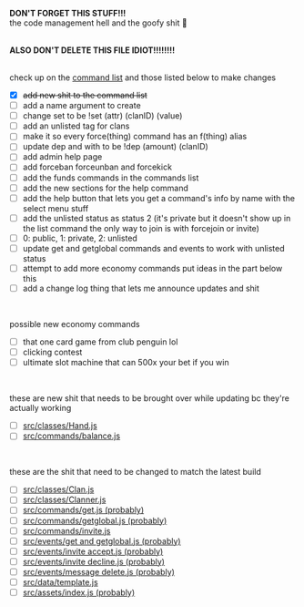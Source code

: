 **DON'T FORGET THIS STUFF!!!**<br>
the code management hell and the goofy shit 🙏
<br>
<br>

**ALSO DON'T DELETE THIS FILE IDIOT!!!!!!!!**
<br>
<br>

check up on the [command list](https://github.com/nuttmegg/Clam/blob/main/config/list.json) and those listed below to make changes
- [x] ~~add new shit to the command list~~
- [ ] add a name argument to create
- [ ] change set to be !set (attr) (clanID) (value)
- [ ] add an unlisted tag for clans
- [ ] make it so every force(thing) command has an f(thing) alias
- [ ] update dep and with to be !dep (amount) (clanID)
- [ ] add admin help page
- [ ] add forceban forceunban and forcekick
- [ ] add the funds commands in the commands list
- [ ] add the new sections for the help command
- [ ] add the help button that lets you get a command's info by name with the select menu stuff
- [ ] add the unlisted status as status 2 (it's private but it doesn't show up in the list command the only way to join is with forcejoin or invite)
- [ ] 0: public, 1: private, 2: unlisted
- [ ] update get and getglobal commands and events to work with unlisted status
- [ ] attempt to add more economy commands put ideas in the part below this
- [ ] add a change log thing that lets me announce updates and shit
<br>

possible new economy commands
- [ ] that one card game from club penguin lol
- [ ] clicking contest
- [ ] ultimate slot machine that can 500x your bet if you win
<br>

these are new shit that needs to be brought over while updating bc they're actually working
- [ ] [src/classes/Hand.js](https://github.com/nuttmegg/Clam/blob/main/src/classes/Hand.js)
- [ ] [src/commands/balance.js](https://github.com/nuttmegg/Clam/blob/main/src/commands/balance.js)
<br>

these are the shit that need to be changed to match the latest build 
- [ ] [src/classes/Clan.js](https://github.com/nuttmegg/Clam/blob/main/src/classes/Clan.js)
- [ ] [src/classes/Clanner.js](https://github.com/nuttmegg/Clam/blob/main/src/classes/Clanner.js)
- [ ] [src/commands/get.js (probably)](https://github.com/nuttmegg/Clam/blob/main/src/commands/get.js)
- [ ] [src/commands/getglobal.js (probably)](https://github.com/nuttmegg/Clam/blob/main/src/commands/getglobal.js)
- [ ] [src/commands/invite.js](https://github.com/nuttmegg/Clam/blob/main/src/commands/invite.js)
- [ ] [src/events/get and getglobal.js (probably)](https://github.com/nuttmegg/Clam/blob/main/src/events/get%20and%20getglobal.js)
- [ ] [src/events/invite accept.js (probably)](https://github.com/nuttmegg/Clam/blob/main/src/events/invite%20accept.js)
- [ ] [src/events/invite decline.js (probably)](https://github.com/nuttmegg/Clam/blob/main/src/events/invite%20decline.js)
- [ ] [src/events/message delete.js (probably)](https://github.com/nuttmegg/Clam/blob/main/src/events/message%20delete.js)
- [ ] [src/data/template.js](https://github.com/nuttmegg/Clam/blob/main/src/data/template.js)
- [ ] [src/assets/index.js (probably)](https://github.com/nuttmegg/Clam/blob/main/src/assets/index.js)
